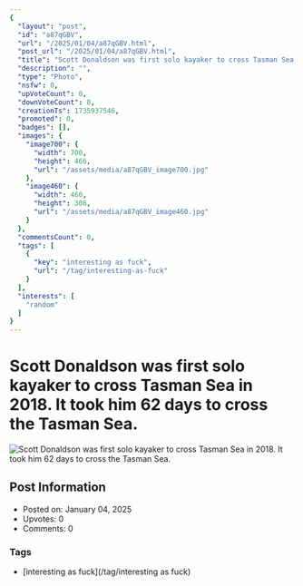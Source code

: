 ```yaml
---
{
  "layout": "post",
  "id": "a87qGBV",
  "url": "/2025/01/04/a87qGBV.html",
  "post_url": "/2025/01/04/a87qGBV.html",
  "title": "Scott Donaldson was first solo kayaker to cross Tasman Sea in 2018. It took him 62 days to cross the Tasman Sea.",
  "description": "",
  "type": "Photo",
  "nsfw": 0,
  "upVoteCount": 0,
  "downVoteCount": 0,
  "creationTs": 1735937546,
  "promoted": 0,
  "badges": [],
  "images": {
    "image700": {
      "width": 700,
      "height": 466,
      "url": "/assets/media/a87qGBV_image700.jpg"
    },
    "image460": {
      "width": 460,
      "height": 306,
      "url": "/assets/media/a87qGBV_image460.jpg"
    }
  },
  "commentsCount": 0,
  "tags": [
    {
      "key": "interesting as fuck",
      "url": "/tag/interesting-as-fuck"
    }
  ],
  "interests": [
    "random"
  ]
}
---
```


# Scott Donaldson was first solo kayaker to cross Tasman Sea in 2018. It took him 62 days to cross the Tasman Sea.

![Scott Donaldson was first solo kayaker to cross Tasman Sea in 2018. It took him 62 days to cross the Tasman Sea.](/assets/media/a87qGBV_image700.jpg)

## Post Information

- Posted on: January 04, 2025
- Upvotes: 0
- Comments: 0

### Tags

- [interesting as fuck](/tag/interesting as fuck)
